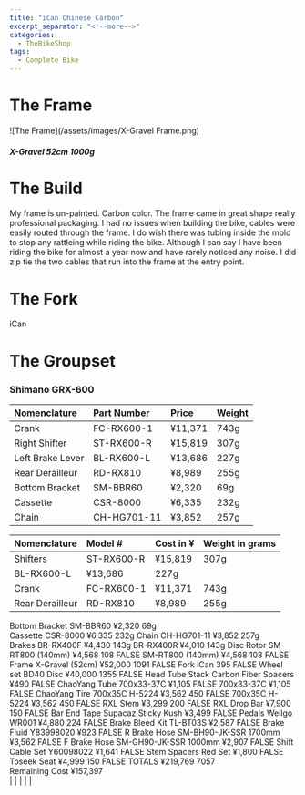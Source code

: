 ```yaml
---
title: "iCan Chinese Carbon"
excerpt_separator: "<!--more-->"
categories:
  - TheBikeShop
tags:
  - Complete Bike
---
```


# The Frame
![The Frame](/assets/images/X-Gravel Frame.png)

##### X-Gravel 52cm 1000g

# The Build
My frame is un-painted. Carbon color. The frame came in great shape really professional packaging. I had no issues when building the bike, cables were easily routed through the frame. I do wish there was tubing inside the mold to stop any rattleing while riding the bike. Although I can say I have been riding the bike for almost a year now and have rarely noticed any noise. I did zip tie the two cables that run into the frame at the entry point.

# The Fork
iCan
# The Groupset
### Shimano GRX-600

| Nomenclature | Part Number  | Price |Weight  |
|:--|:--|:--|:--|
| Crank  | FC-RX600-1 | ¥11,371	 | 743g |
| Right Shifter | ST-RX600-R | ¥15,819| 307g |
| Left Brake Lever | BL-RX600-L	 | ¥13,686| 227g |
| Rear Derailleur |RD-RX810	  | ¥8,989|  255g |
| Bottom Bracket | SM-BBR60 | ¥2,320 | 69g |
| Cassette | CSR-8000 | ¥6,335 | 232g |
| Chain | CH-HG701-11 | ¥3,852 | 257g |

| Nomenclature | Model # | Cost in ¥ | Weight in grams |	
|:--|:--|:--|:--|
| Shifters | ST-RX600-R | ¥15,819 | 307g |
| BL-RX600-L | ¥13,686 | 227g |
| Crank | FC-RX600-1 | ¥11,371 | 743g |
| Rear Derailleur | RD-RX810 | ¥8,989 | 255g |

Bottom Bracket	SM-BBR60	¥2,320	 69g	
Cassette	 CSR-8000	¥6,335	 232g
Chain	CH-HG701-11	¥3,852 	257g	
Brakes	 BR-RX400F	 ¥4,430	143g
			BR-RX400R	¥4,010	 143g
Disc Rotor	SM-RT800 (140mm)	¥4,568	108	FALSE
	SM-RT800 (140mm)	¥4,568	108	FALSE
Frame	X-Gravel (52cm)	¥52,000	1091	FALSE
Fork	iCan		395	FALSE
Wheel set	BD40 Disc	¥40,000	1355	FALSE
Head Tube Stack	Carbon Fiber Spacers	¥490		FALSE
ChaoYang Tube	700x33-37C	¥1,105		FALSE
	700x33-37C	¥1,105		FALSE
ChaoYang Tire	700x35C H-5224	¥3,562	450	FALSE
	700x35C H-5224	¥3,562	450	FALSE
RXL	Stem	¥3,299	200	FALSE
RXL	Drop Bar	¥7,900	150	FALSE
Bar End Tape	Supacaz Sticky Kush	¥3,499		FALSE
Pedals	Wellgo WR001	¥4,880	224	FALSE
Brake Bleed Kit	TL-BT03S	¥2,587		FALSE
Brake Fluid	Y83998020	¥923		FALSE
R Brake Hose	SM-BH90-JK-SSR 1700mm	¥3,562		FALSE
F Brake Hose	SM-GH90-JK-SSR 1000mm	¥2,907		FALSE
Shift Cable Set	Y60098022	¥1,641		FALSE
Stem Spacers	Red Set	¥1,800		FALSE
Toseek	Seat	¥4,999	150	FALSE
TOTALS		¥219,769	7057	
Remaining Cost		¥157,397		
|  |  |  |  |
